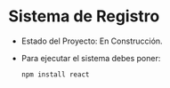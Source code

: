 <h1> Sistema de Registro</h1>

- Estado del Proyecto: En Construcción.

- Para ejecutar el sistema debes poner:

  ```npm install react```
